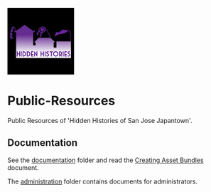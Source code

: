 ![HiddenHistories Logo](/images/hiddenhistories-logo_sq.jpg)
# Public-Resources
Public Resources of 'Hidden Histories of San Jose Japantown'.
## Documentation
See the [documentation](/documentation/README.md) folder and read the [Creating Asset Bundles](/documentation/CreatingAssetBundles.md) document.

The [administration](/administration/README.md) folder contains documents for administrators.


